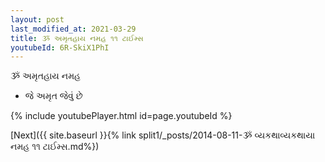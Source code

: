```yaml
---
layout: post
last_modified_at: 2021-03-29
title: ૐ અમૃતહાય નમહ ૧૧ ટાઈમ્સ
youtubeId: 6R-SkiX1PhI
---
```

 
 
 ૐ અમૃતહાય નમહ  
 
 -  જે અમૃત જેવું છે 
 
  
 
  
 
 
 
 
 
 


{% include youtubePlayer.html id=page.youtubeId %}
 
[Next]({{ site.baseurl }}{% link  split1/_posts/2014-08-11-ૐ વ્યકથાવ્યકથાયા નમહ ૧૧ ટાઈમ્સ.md%})
 
